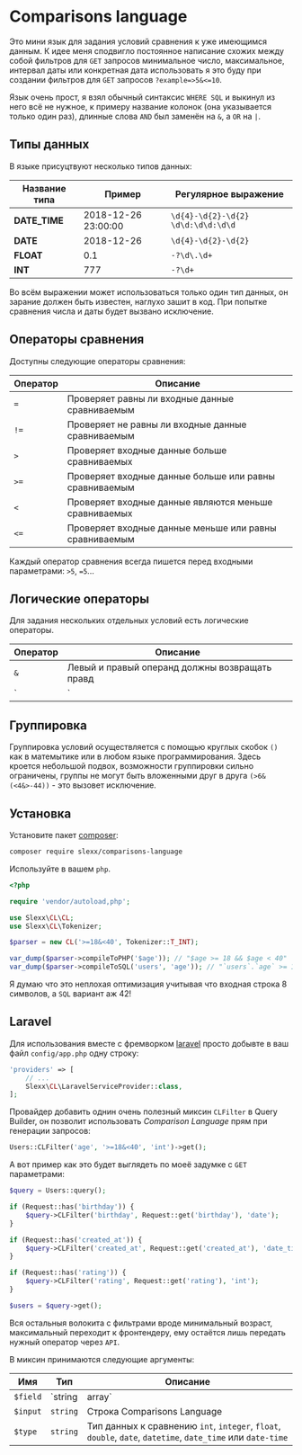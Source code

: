 # Comparisons language

Это мини язык для задания условий сравнения к уже имеющимся данным. К идее меня
сподвигло постоянное написание схожих между собой фильтров для `GET` запросов
минимальное число, максимальное, интервал даты или конкретная дата использовать я
это буду при создании фильтров для `GET` запросов `?example=>5&<=10`.

Язык очень прост, я взял обычный синтаксис `WHERE SQL` и выкинул из него всё не нужное, к примеру
название колонок (она указывается только один раз), длинные слова `AND` был заменён на `&`, а
`OR` на `|`.

## Типы данных

В языке присуцтвуют несколько типов данных:

| Название типа | Пример              | Регулярное выражение               |
|---------------|---------------------|------------------------------------|
| **DATE_TIME** | 2018-12-26 23:00:00 | `\d{4}-\d{2}-\d{2} \d\d:\d\d:\d\d` |
| **DATE**      | 2018-12-26          | `\d{4}-\d{2}-\d{2}`                |
| **FLOAT**     | 0.1                 | `-?\d\.\d+`                        |
| **INT**       | 777                 | `-?\d+`                            |

Во всём выражении может использоваться только один тип данных, он зарание должен
быть известен, наглухо зашит в код. При попытке сравнения числа и даты будет
вызвано исключение.

## Операторы сравнения

Доступны следующие операторы сравнения:

| Оператор | Описание                                               |
|----------|--------------------------------------------------------|
| `=`      | Проверяет равны ли входные данные сравниваемым         |
| `!=`     | Проверяет не равны ли входные данные сравниваемым      |
| `>`      | Проверяет входные данные больше сравниваемых           |
| `>=`     | Проверяет входные данные больше или равны сравниваемым |
| `<`      | Проверяет входные данные являются меньше сравниваемых  |
| `<=`     | Проверяет входные данные меньше или равны сравниваемым |

Каждый оператор сравнения всегда пишется перед входными параметрами: `>5`, `=5`...

## Логические операторы

Для задания нескольких отдельных условий есть логические операторы.

| Оператор | Описание                                          |
|----------|---------------------------------------------------|
| `&`      | Левый и правый операнд должны возвращать правд    |
| `|`      | Левый или правый операнд должны возвращать правду |

## Группировка

Группировка условий осуществляется с помощью круглых скобок `()` как в матемытике или
в любом языке программирования. Здесь кроется небольшой подвох, возможности группировки
сильно ограничены, группы не могут быть вложенными друг в друга `(>6&(<4&>-44))` - это
вызовет исключение.

## Установка

Установите пакет [composer](http://composer.org/):
```bash
composer require slexx/comparisons-language
```

Используйте в вашем `php`.
```php
<?php

require 'vendor/autoload,php';

use Slexx\CL\CL;
use Slexx\CL\Tokenizer;

$parser = new CL('>=18&<40', Tokenizer::T_INT);

var_dump($parser->compileToPHP('$age')); // "$age >= 18 && $age < 40"
var_dump($parser->compileToSQL('users', 'age')); // "`users`.`age` >= 18 AND `users`.`age` < 40"
```

Я думаю что это неплохая оптимизация учитывая что входная строка 8 символов, а `SQL` вариант аж 42!

## Laravel

Для использования вместе с фремворком [laravel](https://laravel.com/) просто добывте в ваш
файл `config/app.php` одну строку:

```php
'providers' => [
    // ...
    Slexx\CL\LaravelServiceProvider::class,
];
```

Провайдер добавить однин очень полезный миксин `CLFilter` в Query Builder, он позволит использовать
*Comparison Language* прям при генерации запросов:

```php
Users::CLFilter('age', '>=18&<40', 'int')->get();
```

А вот пример как это будет выглядеть по моеё задумке с `GET` параметрами:

```php
$query = Users::query();

if (Request::has('birthday')) {
    $query->CLFilter('birthday', Request::get('birthday'), 'date');
}

if (Request::has('created_at')) {
    $query->CLFilter('created_at', Request::get('created_at'), 'date_time');
}

if (Request::has('rating')) {
    $query->CLFilter('rating', Request::get('rating'), 'int');
}

$users = $query->get();
```

Вся остальныя волокита с фильтрами вроде минимальный возраст, максимальный переходит к
фронтендеру, ему остаётся лишь передать нужный оператор через `API`.

В миксин принимаются следующие аргументы:

| Имя      | Тип            | Описание                                                                                                              |
|----------|----------------|-----------------------------------------------------------------------------------------------------------------------|
| `$field` | `string|array` | Имя колонки к фильтрации, можно отделить имя таблицы точкой `table.column` или передать массив `['table', 'column']`. |
| `$input` | `string`       | Строка Comparisons Language                                                                                           |
| `$type`  | `string`       | Тип данных к сравнению `int`, `integer`, `float`, `double`, `date`, `datetime`, `date_time` или `date-time`           |